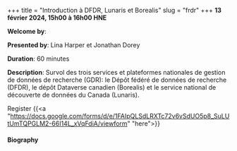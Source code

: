 +++
title = "Introduction à DFDR, Lunaris et Borealis"
slug = "frdr"
+++
**13 février 2024, 15h00 à 16h00 HNE**

**Welcome by**: 

**Presented by**: Lina Harper et Jonathan Dorey

**Duration**: 60 minutes

**Description**: Survol des trois services et plateformes nationales de gestion de données de recherche (GDR):
le Dépôt fédéré de données de recherche (DFDR), le dépôt Dataverse canadien (Borealis) et le service national
de découverte de données du Canada (Lunaris).

Register {{<a "https://docs.google.com/forms/d/e/1FAIpQLSdLRXTc72v6vSdUO5p8_SuLUtUmTQPGLM2-66I14L_xVqFdiA/viewform" "here">}}

<!-- Le même séminaire [en français](/template). -->

#### Biography
